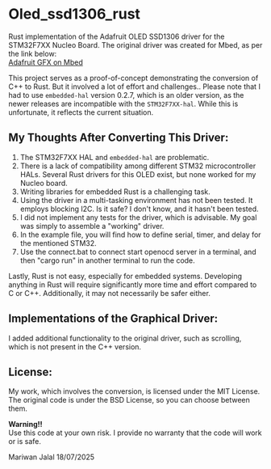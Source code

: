 # Oled_ssd1306_rust

Rust implementation of the Adafruit OLED SSD1306 driver for the STM32F7XX Nucleo Board. The original driver was created for Mbed, as per the link below:  
[Adafruit GFX on Mbed](https://os.mbed.com/users/nkhorman/code/Adafruit_GFX/)

This project serves as a proof-of-concept demonstrating the conversion of C++ to Rust. But it involved a lot of effort and challenges.. Please note that I had to use `embedded-hal` version 0.2.7, which is an older version, as the newer releases are incompatible with the `STM32F7XX-hal`. While this is unfortunate, it reflects the current situation.

## My Thoughts After Converting This Driver:

1. The STM32F7XX HAL and `embedded-hal` are problematic.
2. There is a lack of compatibility among different STM32 microcontroller HALs. Several Rust drivers for this OLED exist, but none worked for my Nucleo board.
3. Writing libraries for embedded Rust is a challenging task.
4. Using the driver in a multi-tasking environment has not been tested. It employs blocking I2C. Is it safe? I don't know, and it hasn't been tested.
5. I did not implement any tests for the driver, which is advisable. My goal was simply to assemble a "working" driver.
6. In the example file, you will find how to define serial, timer, and delay for the mentioned STM32.
7. Use the connect.bat to connect start openocd server in a terminal, and then "cargo run" in another terminal to run the code.

Lastly, Rust is not easy, especially for embedded systems. Developing anything in Rust will require significantly more time and effort compared to C or C++. 
Additionally, it may not necessarily be safer either.

## Implementations of the Graphical Driver:

I added additional functionality to the original driver, such as scrolling, which is not present in the C++ version.

## License:

My work, which involves the conversion, is licensed under the MIT License. The original code is under the BSD License, so you can choose between them.

**Warning!!**  
Use this code at your own risk. I provide no warranty that the code will work or is safe.

Mariwan Jalal 18/07/2025
